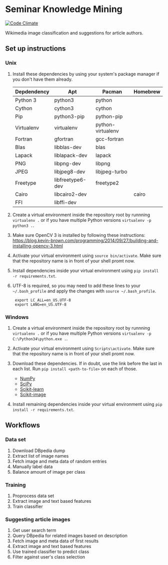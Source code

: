 Seminar Knowledge Mining
========================

[![Code Climate](https://codeclimate.com/github/danijar/seminar-knowledge-mining/badges/gpa.svg)](https://codeclimate.com/github/danijar/seminar-knowledge-mining)

Wikimedia image classification and suggestions for article authors.

Set up instructions
-------------------

### Unix

1. Install these dependencies by using your system's package manager if you
don't have them already.

    | Depdendency |       Apt        |       Pacman      | Homebrew |
    | ----------- | ---------------- | ----------------- | -------- |
    | Python 3    | python3          | python            |          |
    | Cython      | cython3          | cython            |          |
    | Pip         | python3-pip      | python-pip        |          |
    | Virtualenv  | virtualenv       | python-virtualenv |          |
    | Fortran     | gfortran         | gcc-fortran       |          |
    | Blas        | libblas-dev      | blas              |          |
    | Lapack      | liblapack-dev    | lapack            |          |
    | PNG         | libpng-dev       | libpng            |          |
    | JPEG        | libjpeg8-dev     | libjpeg-turbo     |          |
    | Freetype    | libfreetype6-dev | freetype2         |          |
    | Cairo       | libcairo2-dev    |                   | cairo    |
    | FFI         | libffi-dev       |                   |          |

2. Create a virtual environment inside the repository root by runnning
`virtualenv .` or if you have multiple Python versions `virtualenv -p python3
.`.
3. Make sure OpenCV 3 is installed by following these instructions:
https://blog.kevin-brown.com/programming/2014/09/27/building-and-installing-opencv-3.html
4. Activate your virtual environment using `source bin/activate`. Make sure
that the repository name is in front of your shell promt now.
5. Install dependencies inside your virtual environment using `pip install -r
requirements.txt`.
6. UTF-8 is required, so you may need to add these lines to your
`~/.bash_profile` and apply the changes with `source ~/.bash_profile`.

        export LC_ALL=en_US.UTF-8
        export LANG=en_US.UTF-8

### Windows

1. Create a virtual environment inside the repository root by runnning
`virtualenv .` or if you have multiple Python versions `virtualenv -p
C:\Python34\python.exe .`.
2. Activate your virtual environment using `Scripts\activate`. Make sure that
the repository name is in front of your shell promt now.
3. Download these dependencies. If in doubt, use the link before the last in
each list. Run `pip install <path-to-file>` on each of those.

    - [NumPy](http://www.lfd.uci.edu/~gohlke/pythonlibs/#numpy)
    - [SciPy](http://www.lfd.uci.edu/~gohlke/pythonlibs/#scipy)
    - [Scikit-learn](http://www.lfd.uci.edu/~gohlke/pythonlibs/#scikit-learn)
    - [Scikit-image](http://www.lfd.uci.edu/~gohlke/pythonlibs/#scikit-image)

4. Install remaining dependencies inside your virtual environment using `pip
install -r requirements.txt`.

Workflows
---------

### Data set

1. Download DBpedia dump
2. Extract list of image names
3. Fetch image and meta data of random entries
4. Manually label data
5. Balance amount of image per class

### Training

1. Proprocess data set
2. Extract image and text based features
3. Train classifier

### Suggesting article images

1. Get user search term
2. Query DBpedia for related images based on description
3. Fetch image and meta data of first results
4. Extract image and text based features
5. Use trained classifier to predict class
6. Filter against user's class selection
